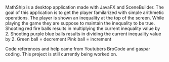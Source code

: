 MathShip is a desktop application made with JavaFX and SceneBuilder. The goal of this application is to get the player familarized with simple arithmetic operations. 
The player is shown an inequality at the top of the screen. While playing the game they are suppose to maintain the inequality to be true. 
Shooting red fire balls results in multiplying the current inequality value by 2. 
Shooting purple blue balls results in dividing the current inequality value by 2.
Green ball = decrement
Pink ball = increment

Code references and help came from Youtubers BroCode and gaspar coding. 
This project is still currently being worked on. 
